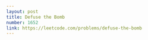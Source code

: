 ```yaml
---
layout: post
title: Defuse the Bomb
number: 1652
link: https://leetcode.com/problems/defuse-the-bomb
---
```

